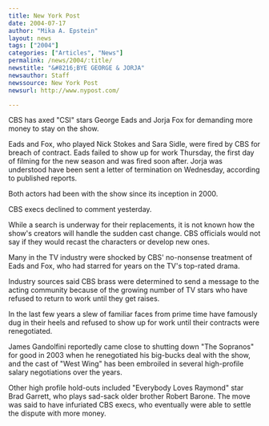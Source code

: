 ```yaml
---
title: New York Post
date: 2004-07-17
author: "Mika A. Epstein"
layout: news
tags: ["2004"]
categories: ["Articles", "News"]
permalink: /news/2004/:title/
newstitle: "&#8216;BYE GEORGE & JORJA"
newsauthor: Staff  
newssource: New York Post  
newsurl: http://www.nypost.com/  

---
```


CBS has axed "CSI" stars George Eads and Jorja Fox for demanding more money to stay on the show.

Eads and Fox, who played Nick Stokes and Sara Sidle, were fired by CBS for breach of contract. Eads failed to show up for work Thursday, the first day of filming for the new season and was fired soon after. Jorja was understood have been sent a letter of termination on Wednesday, according to published reports.

Both actors had been with the show since its inception in 2000.

CBS execs declined to comment yesterday.

While a search is underway for their replacements, it is not known how the show's creators will handle the sudden cast change. CBS officials would not say if they would recast the characters or develop new ones.

Many in the TV industry were shocked by CBS' no-nonsense treatment of Eads and Fox, who had starred for years on the TV's top-rated drama.

Industry sources said CBS brass were determined to send a message to the acting community because of the growing number of TV stars who have refused to return to work until they get raises. 

In the last few years a slew of familiar faces from prime time have famously dug in their heels and refused to show up for work until their contracts were renegotiated.

James Gandolfini reportedly came close to shutting down "The Sopranos" for good in 2003 when he renegotiated his big-bucks deal with the show, and the cast of "West Wing" has been embroiled in several high-profile salary negotiations over the years.

Other high profile hold-outs included "Everybody Loves Raymond" star Brad Garrett, who plays sad-sack older brother Robert Barone. The move was said to have infuriated CBS execs, who eventually were able to settle the dispute with more money.

